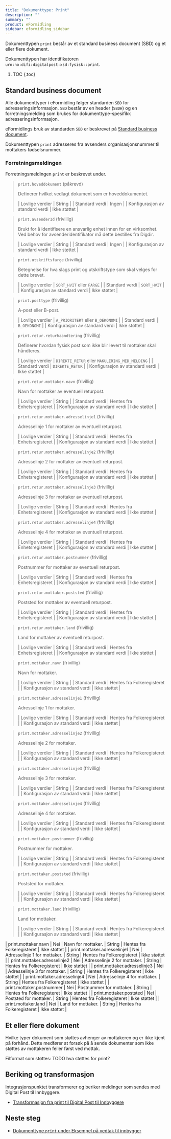 ```yaml
---
title: "Dokumenttype: Print"
description: ""
summary: ""
product: eFormidling
sidebar: eformidling_sidebar
---
```


Dokumenttypen `print` består av et standard business document (SBD) og et eller flere dokument.

Dokumenttypen har identifikatoren `urn:no:difi:digitalpost:xsd:fysisk::print`.

1. TOC
{:toc}

## Standard business document

Alle dokumenttyper i eFormidling følger standarden `SBD` for adresseringsinformasjon. `SBD` består av en header (`SBDH`)
og en forretningsmelding som brukes for dokumenttype-spesifikk adresseringsinformasjon.

eFormidlings bruk av standarden `SBD` er beskrevet på [Standard business document](standard_sbd).

Dokumenttypen `print` adresseres fra avsenders organisasjonsnummer til mottakers fødselsnummer. 

### Forretningsmeldingen

Forretningsmeldingen `print` er beskrevet under.

> `print.hoveddokument` (påkrevd)
>
> Definerer hvilket vedlagt dokument som er hoveddokumentet.
>
> | Lovlige verdier                 | String        |
> | Standard verdi                  | Ingen         |
> | Konfigurasjon av standard verdi | Ikke støttet  |

> `print.avsenderId` (frivillig)
>
> Brukt for å identifisere en ansvarlig enhet innen for en virksomhet. Ved behov for avsenderidentifikator må dette
> bestilles fra Digdir.
>
> | Lovlige verdier                 | String        |
> | Standard verdi                  | Ingen         |
> | Konfigurasjon av standard verdi | Ikke støttet  |

> `print.utskriftsfarge` (frivillig)
>
> Betegnelse for hva slags print og utskriftstype som skal velges for dette brevet.
>
> | Lovlige verdier                 | `SORT_HVIT` eller `FARGE` |
> | Standard verdi                  | `SORT_HVIT`               |
> | Konfigurasjon av standard verdi | Ikke støttet              |

> `print.posttype` (frivillig)
>
> A-post eller B-post.
>
> | Lovlige verdier                 | `A_PRIORITERT` eller `B_OEKONOMI` |
> | Standard verdi                  | `B_OEKONOMI`                      |
> | Konfigurasjon av standard verdi | Ikke støttet                      |

> `print.retur.returhaandtering` (frivillig)
>
> Definerer hvordan fysisk post som ikke blir levert til mottaker skal håndteres.
>
> | Lovlige verdier                 | `DIREKTE_RETUR` eller `MAKULERING_MED_MELDING` |
> | Standard verdi                  | `DIREKTE_RETUR`                                |
> | Konfigurasjon av standard verdi | Ikke støttet                                   |

> `print.retur.mottaker.navn` (frivillig)
>
> Navn for mottaker av eventuell returpost.
>
> | Lovlige verdier                 | String                      |
> | Standard verdi                  | Hentes fra Enhetsregisteret |
> | Konfigurasjon av standard verdi | Ikke støttet                |

> `print.retur.mottaker.adresselinje1` (frivillig)
>
> Adresselinje 1 for mottaker av eventuell returpost.
>
> | Lovlige verdier                 | String                      |
> | Standard verdi                  | Hentes fra Enhetsregisteret |
> | Konfigurasjon av standard verdi | Ikke støttet                |

> `print.retur.mottaker.adresselinje2` (frivillig)
>
> Adresselinje 2 for mottaker av eventuell returpost.
>
> | Lovlige verdier                 | String                      |
> | Standard verdi                  | Hentes fra Enhetsregisteret |
> | Konfigurasjon av standard verdi | Ikke støttet                |

> `print.retur.mottaker.adresselinje3` (frivillig)
>
> Adresselinje 3 for mottaker av eventuell returpost.
>
> | Lovlige verdier                 | String                      |
> | Standard verdi                  | Hentes fra Enhetsregisteret |
> | Konfigurasjon av standard verdi | Ikke støttet                |

> `print.retur.mottaker.adresselinje4` (frivillig)
>
> Adresselinje 4 for mottaker av eventuell returpost.
>
> | Lovlige verdier                 | String                      |
> | Standard verdi                  | Hentes fra Enhetsregisteret |
> | Konfigurasjon av standard verdi | Ikke støttet                |

> `print.retur.mottaker.postnummer` (frivillig)
>
> Postnummer for mottaker av eventuell returpost.
>
> | Lovlige verdier                 | String                      |
> | Standard verdi                  | Hentes fra Enhetsregisteret |
> | Konfigurasjon av standard verdi | Ikke støttet                |

> `print.retur.mottaker.poststed` (frivillig)
>
> Poststed for mottaker av eventuell returpost.
>
> | Lovlige verdier                 | String                      |
> | Standard verdi                  | Hentes fra Enhetsregisteret |
> | Konfigurasjon av standard verdi | Ikke støttet                |

> `print.retur.mottaker.land` (frivillig)
>
> Land for mottaker av eventuell returpost.
>
> | Lovlige verdier                 | String                      |
> | Standard verdi                  | Hentes fra Enhetsregisteret |
> | Konfigurasjon av standard verdi | Ikke støttet                |



> `print.mottaker.navn` (frivillig)
>
> Navn for mottaker.
>
> | Lovlige verdier                 | String                      |
> | Standard verdi                  | Hentes fra Folkeregisteret  |
> | Konfigurasjon av standard verdi | Ikke støttet                |

> `print.mottaker.adresselinje1` (frivillig)
>
> Adresselinje 1 for mottaker.
>
> | Lovlige verdier                 | String                      |
> | Standard verdi                  | Hentes fra Folkeregisteret  |
> | Konfigurasjon av standard verdi | Ikke støttet                |

> `print.mottaker.adresselinje2` (frivillig)
>
> Adresselinje 2 for mottaker.
>
> | Lovlige verdier                 | String                      |
> | Standard verdi                  | Hentes fra Folkeregisteret  |
> | Konfigurasjon av standard verdi | Ikke støttet                |

> `print.mottaker.adresselinje3` (frivillig)
>
> Adresselinje 3 for mottaker.
>
> | Lovlige verdier                 | String                      |
> | Standard verdi                  | Hentes fra Folkeregisteret  |
> | Konfigurasjon av standard verdi | Ikke støttet                |

> `print.mottaker.adresselinje4` (frivillig)
>
> Adresselinje 4 for mottaker.
>
> | Lovlige verdier                 | String                      |
> | Standard verdi                  | Hentes fra Folkeregisteret  |
> | Konfigurasjon av standard verdi | Ikke støttet                |

> `print.mottaker.postnummer` (frivillig)
>
> Postnummer for mottaker.
>
> | Lovlige verdier                 | String                      |
> | Standard verdi                  | Hentes fra Folkeregisteret  |
> | Konfigurasjon av standard verdi | Ikke støttet                |

> `print.mottaker.poststed` (frivillig)
>
> Poststed for mottaker.
>
> | Lovlige verdier                 | String                      |
> | Standard verdi                  | Hentes fra Folkeregisteret  |
> | Konfigurasjon av standard verdi | Ikke støttet                |

> `print.mottaker.land` (frivillig)
>
> Land for mottaker.
>
> | Lovlige verdier                 | String                      |
> | Standard verdi                  | Hentes fra Folkeregisteret  |
> | Konfigurasjon av standard verdi | Ikke støttet                |


| <nobr>print.mottaker.navn</nobr>                | Nei     | Navn for mottaker.                                                                | String                                         | Hentes fra Folkeregisteret  | Ikke støttet |
| <nobr>print.mottaker.adresselinje1</nobr>       | Nei     | Adresselinje 1 for mottaker.                                                      | String                                         | Hentes fra Folkeregisteret  | Ikke støttet |
| <nobr>print.mottaker.adresselinje2</nobr>       | Nei     | Adresselinje 2 for mottaker.                                                      | String                                         | Hentes fra Folkeregisteret  | Ikke støttet |
| <nobr>print.mottaker.adresselinje3</nobr>       | Nei     | Adresselinje 3 for mottaker.                                                      | String                                         | Hentes fra Folkeregisteret  | Ikke støttet |
| <nobr>print.mottaker.adresselinje4</nobr>       | Nei     | Adresselinje 4 for mottaker.                                                      | String                                         | Hentes fra Folkeregisteret  | Ikke støttet |
| <nobr>print.mottaker.postnummer</nobr>          | Nei     | Postnummer for mottaker.                                                          | String                                         | Hentes fra Folkeregisteret  | Ikke støttet |
| <nobr>print.mottaker.poststed</nobr>            | Nei     | Poststed for mottaker.                                                            | String                                         | Hentes fra Folkeregisteret  | Ikke støttet |
| <nobr>print.mottaker.land</nobr>                | Nei     | Land for mottaker.                                                                | String                                         | Hentes fra Folkeregisteret  | Ikke støttet |
 
## Et eller flere dokument

Hvilke typer dokument som støttes avhenger av mottakeren og er ikke kjent på forhånd. Dette medfører at forsøk på å
sende dokumenter som ikke støttes av mottakeren feiler først ved mottak.

Filformat som støttes: TODO hva støttes for print?

## Beriking og transformasjon

Integrasjonspunktet transformerer og beriker meldinger som sendes med Digital Post til Innbyggere.

- [Transformasjon fra print til Digital Post til Innbyggere](../Transformasjoner/print_til_digital_post_til_innbyggere)

## Neste steg

- [Dokumenttype `print` under Eksempel på vedtak til innbygger](../Eksempel/vedtak_til_innbygger#dersom-dokumenttype-print-st%C3%B8ttes)
